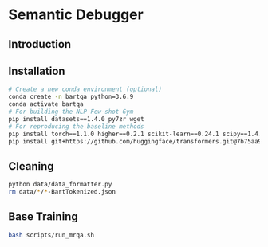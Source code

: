 # Semantic Debugger 

## Introduction



## Installation

```bash
# Create a new conda environment (optional)
conda create -n bartqa python=3.6.9
conda activate bartqa
# For building the NLP Few-shot Gym
pip install datasets==1.4.0 py7zr wget
# For reproducing the baseline methods
pip install torch==1.1.0 higher==0.2.1 scikit-learn==0.24.1 scipy==1.4.1 
pip install git+https://github.com/huggingface/transformers.git@7b75aa9fa55bee577e2c7403301ed31103125a35
```


## Cleaning
```bash
python data/data_formatter.py
rm data/*/*-BartTokenized.json
```



## Base Training 

```bash
bash scripts/run_mrqa.sh
```
